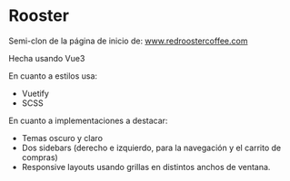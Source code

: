 # Rooster  
Semi-clon de la página de inicio de: www.redroostercoffee.com

Hecha usando Vue3  

En cuanto a estilos usa:
- Vuetify
- SCSS
  
En cuanto a implementaciones a destacar:
- Temas oscuro y claro
- Dos sidebars (derecho e izquierdo, para la navegación y el carrito de compras)
- Responsive layouts usando grillas en distintos anchos de ventana.
